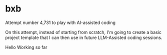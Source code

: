# bxb
Attempt number 4,731 to play with AI-assisted coding

On this attempt, instead of starting from scratch, I'm going to create a basic project template that I can then use in future LLM-Assisted coding sessions.

Hello Working so far